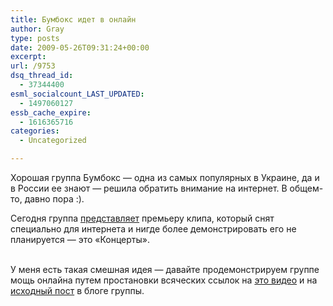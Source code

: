 ```yaml
---
title: Бумбокс идет в онлайн
author: Gray
type: posts
date: 2009-05-26T09:31:24+00:00
excerpt:
url: /9753
dsq_thread_id:
  - 37344400
esml_socialcount_LAST_UPDATED:
  - 1497060127
essb_cache_expire:
  - 1616365716
categories:
  - Uncategorized

---
```








<p style="clear: both">
  Хорошая группа Бумбокс &#8212; одна из самых популярных в Украине, да и в России ее знают &#8212; решила обратить внимание на интернет. В общем-то, давно пора :).
</p>

<p style="clear: both">
  Сегодня группа <a href="http://www.aleks.com.ua/?p=1641" target="_blank">представляет</a> премьеру клипа, который снят специально для интернета и нигде более демонстрировать его не планируется &#8212; это &#171;Концерты&#187;.
</p>

<p style="clear: both">
  <span style=" display: inline; float: left; margin: 0 10px 10px 0;"></span><br style="clear: both" />У меня есть такая смешная идея &#8212; давайте продемонстрируем группе мощь онлайна путем простановки всяческих ссылок на <a href="http://www.youtube.com/watch?v=N1RwHlg9Olc" target="_blank">это видео</a> и на <a href="http://www.aleks.com.ua/?p=1641" target="_blank">исходный пост</a> в блоге группы.
</p>

<br class='final-break' style='clear: both' />